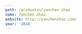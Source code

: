 ```yaml
---
path: /graduates/yanchen-zhao
name: Yanchen Zhao
website: http://yanchenzhao.com/
year: '2018'
---
```

